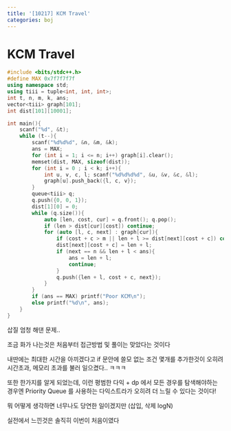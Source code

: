 ```yaml
---
title: '[10217] KCM Travel'
categories: boj
---
```


# KCM Travel

```c++
#include <bits/stdc++.h>
#define MAX 0x7f7f7f7f
using namespace std;
using tiii = tuple<int, int, int>;
int t, n, m, k, ans;
vector<tiii> graph[101];
int dist[101][10001];

int main(){
    scanf("%d", &t);
    while (t--){
        scanf("%d%d%d", &n, &m, &k);
        ans = MAX;
        for (int i = 1; i <= n; i++) graph[i].clear();
        memset(dist, MAX, sizeof(dist));
        for (int i = 0 ; i < k; i++){
            int u, v, c, l; scanf("%d%d%d%d", &u, &v, &c, &l);
            graph[u].push_back({l, c, v});            
        }
        queue<tiii> q;
        q.push({0, 0, 1});
        dist[1][0] = 0;
        while (q.size()){
            auto [len, cost, cur] = q.front(); q.pop();
            if (len > dist[cur][cost]) continue;
            for (auto [l, c, next] : graph[cur]){
                if (cost + c > m || len + l >= dist[next][cost + c]) continue;
                dist[next][cost + c] = len + l;
                if (next == n && len + l < ans){
                    ans = len + l;
                    continue;
                }
                q.push({len + l, cost + c, next});
            }
        }
        if (ans == MAX) printf("Poor KCM\n");
        else printf("%d\n", ans);
    }
}
```

삽질 엄청 해댄 문제..

조금 화가 나는것은 처음부터 접근방법 및 풀이는 맞았다는 것이다

내딴에는 최대한 시간을 아끼겠다고 if 문안에 쓸모 없는 조건 몇개를 추가한것이 오히려 시간초과, 메모리 초과를 불러 일으켰다.. ㅋㅋㅋ

또한 한가지를 알게 되었는데, 이런 평범한 다익 + dp 에서 모든 경우를 탐색해야하는 경우엔 Priority Queue 를 사용하는 다익스트라가 오히려 더 느릴 수 있다는 것이다! 

뭐 어떻게 생각하면 너무나도 당연한 일이겠지만
(삽입, 삭제 logN)

실전에서 느낀것은 솔직히 이번이 처음이였다



